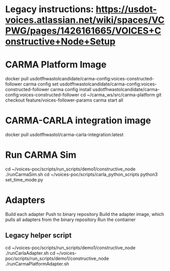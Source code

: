# Legacy instructions: https://usdot-voices.atlassian.net/wiki/spaces/VCPWG/pages/1426161665/VOICES+Constructive+Node+Setup

# CARMA Platform Image
docker pull usdotfhwastolcandidate/carma-config:voices-constructed-follower
carma config set usdotfhwastolcandidate/carma-config:voices-constructed-follower
carma config install usdotfhwastolcandidate/carma-config:voices-constructed-follower
cd ~/carma_ws/src/carma-platform
git checkout feature/voices-follower-params
carma start all

# CARMA-CARLA integration image

docker pull usdotfhwastol/carma-carla-integration:latest

# Run CARMA Sim
cd ~/voices-poc/scripts/run_scripts/demo1/constructive_node
./runCarmaSim.sh
cd ~/voices-poc/scripts/carla_python_scripts
python3 set_time_mode.py

# Adapters
Build each adapter
Push to binary repository
Build the adapter image, which pulls all adapters from the binary repository
Run the contiainer

## Legacy helper script
cd ~/voices-poc/scripts/run_scripts/demo1/constructive_node
./runCarlaAdapter.sh
cd ~/voices-poc/scripts/run_scripts/demo1/constructive_node
./runCarmaPlatformAdapter.sh

